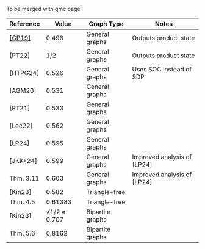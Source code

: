 To be merged with qmc page

| Reference   | Value      | Graph Type         | Notes                                     |
|-------------|------------|--------------------|-------------------------------------------|
| [[GP19]](bib#GP19)    | 0.498      | General graphs     | Outputs product state                     |
| [PT22]      | 1/2        | General graphs     | Outputs product state                     |
| [HTPG24]    | 0.526      | General graphs     | Uses SOC instead of SDP                   |
| [AGM20]     | 0.531      | General graphs     |                                           |
| [PT21]      | 0.533      | General graphs     |                                           |
| [Lee22]     | 0.562      | General graphs     |                                           |
| [LP24]      | 0.595      | General graphs     |                                           |
| [JKK+24]    | 0.599      | General graphs     | Improved analysis of [LP24]               |
| Thm. 3.11   | 0.603      | General graphs     | Improved analysis of [LP24]               |
| [Kin23]     | 0.582      | Triangle-free      |                                           |
| Thm. 4.5    | 0.61383    | Triangle-free      |                                           |
| [Kin23]     | √1/2 ≈ 0.707 | Bipartite graphs |                                           |
| Thm. 5.6    | 0.8162     | Bipartite graphs   |                                           |


<div style="padding-bottom: 300px"></div>
